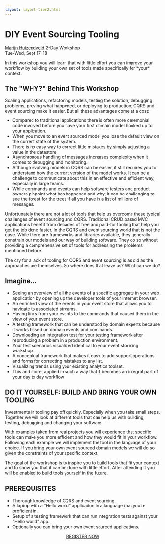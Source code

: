 ```yaml
---
layout: layout-tier2.html
---
```

<div class="container section workshop-single-page">
    <div class="row">
      <div class="col-xs-12 col-sm-2">
            <div class="speaker-container">
                <a href="../speakers/marijn-huizendveld.html"><div class="speaker-img marijn-huizendveld keep-color"></div></a>
                </div>
            </div>
            <div class="col-xs-12 col-sm-8 content">
                <h1>DIY Event Sourcing Tooling</h1>
                <p><span class="speaker-name"><a href="../speakers/marijn-huizendveld.html">Marijn Huizendveld</a></span>
                <span class="duration">2-Day Workshop<br>Tue-Wed, Sept 17-18</span></p>
                <div class="spacer"></div>
                <p>In this workshop you will learn that with little effort you can improve your workflow by building your own set of tools made specifically for *your* context.</p>
                <h2 class="speaker-subheader">The "WHY?" Behind This Workshop</h2>
                <p>Scaling applications, refactoring models, testing the solution, debugging problems, proving what happened, or deploying to production; CQRS and event sourcing make it easier. But all these advantages come at a cost:</p>
                <ul>
                    <li>Compared to traditional applications there is often more ceremonial code involved before you have your first domain model hooked up to your application.</li>
                    <li>When you move to an event sourced model you lose the default view on the current state of the system.</li>
                    <li>There is no easy way to correct little mistakes by simply adjusting a value in the datastore</li>
                    <li>Asynchronous handling of messages increases complexity when it comes to debugging and monitoring.</li>
                    <li>Although evolving models in CQRS can be easier, it still requires you to understand how the current version of the model works. It can be a challenge to communicate about this in an effective and efficient way, especially in large teams.</li>
                    <li>While commands and events can help software testers and product owners pinpoint what has happened and why, it can be challenging to see the forest for the trees if all you have is a list of millions of messages.</li>
                </ul>
                <p>Unfortunately there are not a lot of tools that help us overcome these typical challenges of event sourcing and CQRS. Traditional CRUD based MVC applications benefit from decades of free and paid-for tooling that help you get the job done faster. In the CQRS and event sourcing world that is not the case. While there are frameworks and libraries available, they generally constrain our models and our way of building software. They do so without providing a comprehensive set of tools for addressing the problems mentioned before.</p>
                <p>The cry for a lack of tooling for CQRS and event sourcing is as old as the approaches are themselves. So where does that leave us? What can we do?</p>
                <h2 class="speaker-subheader">Imagine...</h2>
                <ul>
                    <li>Seeing an overview of all the events of a specific aggregate in your web application by opening up the developer tools of your internet browser.</li>
                    <li>An enriched view of the events in your event store that allows you to navigate to associated streams.</li>
                    <li>Having links from your events to the commands that caused them in the view of your event store.</li>
                    <li>A testing framework that can be understood by domain experts because it works based on domain events and commands.</li>
                    <li>Downloading an integration test for your testing framework after reproducing a problem in a production environment.</li>
                    <li>Your test scenarios visualized identical to your event storming workshop.</li>
                    <li>A conceptual framework that makes it easy to add support operations and forms for correcting mistakes to any list.</li>
                    <li>Visualizing trends using your existing analytics toolset.</li>
                    <li>This and more, applied in such a way that it becomes an integral part of your day to day workflow</li>
                </ul>
                <h2 class="speaker-subheader">DO IT YOURSELF: BUILD AND BRING YOUR OWN TOOLING</h2>
                <p>Investments in tooling pay off quickly. Especially when you take small steps. Together we will look at different tools that can help us with building, testing, debugging and changing your software.</p>
                <p>With examples taken from real projects you will experience that specific tools can make you more efficient and how they would fit in your workflow. Following each example we will implement the tool in the language of your choice. If you bring your own event sourced domain models we will do so given the constraints of your specific context.</p>
                <p>The goal of the workshop is to inspire you to build tools that fit your context and to show you that it can be done with little effort. After attending it you will be enabled to build tools yourself in the future.</p>
                <h2 class="speaker-subheader">PREREQUISITES</h2>
                <ul>
                    <li>Thorough knowledge of CQRS and event sourcing.</li>
                    <li>A laptop with a “Hello world” application in a language that you’re proficient in.</li>
                    <li>Setup of a testing framework that can run integration tests against your “Hello world” app.</li>
                    <li>Optionally you can bring your own event sourced applications.</li>
                </ul>
                <div class="col-xs-12" align="center">
                    <a class="btn" href="https://ti.to/eddd/explore-ddd-2019">REGISTER NOW</a>
                </div>
            </div>
        </div>
    </div>
</div>